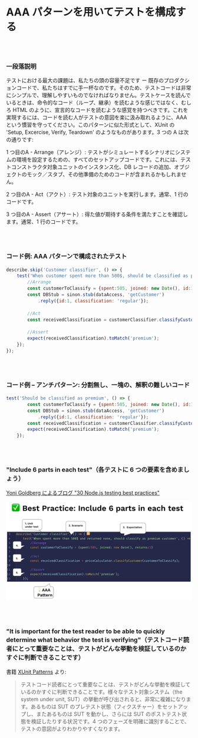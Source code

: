 # AAA パターンを用いてテストを構成する

<br/><br/>

### 一段落説明

テストにおける最大の課題は、私たちの頭の容量不足です ー 既存のプロダクションコードで、私たちはすでに手一杯なのです。そのため、テストコードは非常にシンプルで、理解しやすいものでなければなりません。テストケースを読んでいるときは、命令的なコード（ループ、継承）を読むような感じではなく、むしろ HTML のように、宣言的なコードを読むような感覚を持つべきです。これを実現するには、コードを読む人がテストの意図を楽に汲み取れるように、AAA という慣習を守ってください。このパターンに似た形式として、XUnit の 'Setup, Excercise, Verify, Teardown' のようなものがあります。3 つの A は次の通りです:

1 つ目のA - Arrange（アレンジ）: テストがシミュレートするシナリオにシステムの環境を設定するための、すべてのセットアップコードです。これには、テストコンストラクタ対象ユニットのインスタンス化、DB レコードの追加、オブジェクトのモック／スタブ、その他準備のためのコードが含まれるかもしれません。

2 つ目のA - Act（アクト）: テスト対象のユニットを実行します。通常、1 行のコードです。

3 つ目のA - Assert（アサート）: 得た値が期待する条件を満たすことを確認します。通常、1 行のコードです。

<br/><br/>

### コード例: AAA パターンで構成されたテスト
```javascript
describe.skip('Customer classifier', () => {
    test('When customer spent more than 500$, should be classified as premium', () => {
        //Arrange
        const customerToClassify = {spent:505, joined: new Date(), id:1}
        const DBStub = sinon.stub(dataAccess, 'getCustomer')
            .reply({id:1, classification: 'regular'});

        //Act
        const receivedClassification = customerClassifier.classifyCustomer(customerToClassify);

        //Assert
        expect(receivedClassification).toMatch('premium');
    });
});
```

<br/><br/>

### コード例 – アンチパターン: 分割無し、一塊の、解釈の難しいコード
```javascript
test('Should be classified as premium', () => {
        const customerToClassify = {spent:505, joined: new Date(), id:1}
        const DBStub = sinon.stub(dataAccess, 'getCustomer')
            .reply({id:1, classification: 'regular'});
        const receivedClassification = customerClassifier.classifyCustomer(customerToClassify);
        expect(receivedClassification).toMatch('premium');
    });
```

<br/><br/>

###  "Include 6 parts in each test"（各テストに 6 つの要素を含めましょう）

 [Yoni Goldberg によるブログ "30 Node.js testing best practices"](https://medium.com/@me_37286/yoni-goldberg-javascript-nodejs-testing-best-practices-2b98924c9347)

 ![テストレポートの例](/assets/images/6-parts-in-test.jpg "テストレポートの例")

<br/><br/>

### "It is important for the test reader to be able to quickly determine what behavior the test is verifying"（テストコード読者にとって重要なことは、テストがどんな挙動を検証しているのかすぐに判断できることです）
書籍 [XUnit Patterns](http://xunitpatterns.com/Four%20Phase%20Test.html) より:

> テストコード読者にとって重要なことは、テストがどんな挙動を検証しているのかすぐに判断できることです。様々なテスト対象システム（the system under unit, SUT）の挙動が呼び出されると、非常に複雑になります。あるものは SUT のプレテスト状態（フィクスチャー）をセットアップし、またあるものは SUT を動かし、さらには SUT のポストテスト状態を検証したりする状況です。4 つのフェーズを明確に識別することで、テストの意図がよりわかりやすくなります。
